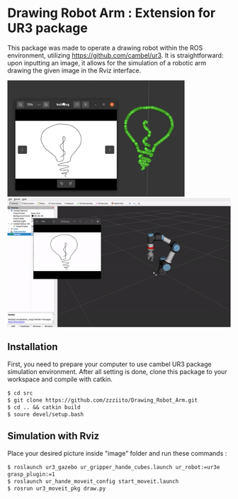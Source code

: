 # Drawing Robot Arm : Extension for UR3 package

This package was made to operate a drawing robot within the ROS environment, utilizing https://github.com/cambel/ur3. It is straightforward: upon inputting an image, it allows for the simulation of a robotic arm drawing the given image in the Rviz interface.

<img src="assets/title.png" width = 400>
<img src="assets/DRA.gif" width = 700>

## Installation

First, you need to prepare your computer to use cambel UR3 package simulation environment. 
After all setting is done, clone this package to your workspace and compile with catkin. 

```
$ cd src
$ git clone https://github.com/zzziito/Drawing_Robot_Arm.git
$ cd .. && catkin build
$ soure devel/setup.bash
```


## Simulation with Rviz

Place your desired picture inside "image" folder and run these commands : 


```
$ roslaunch ur3_gazebo ur_gripper_hande_cubes.launch ur_robot:=ur3e grasp_plugin:=1
$ roslaunch ur_hande_moveit_config start_moveit.launch
$ rosrun ur3_moveit_pkg draw.py
```